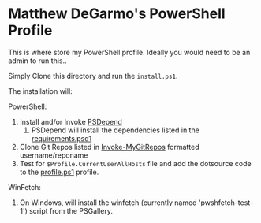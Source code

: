 # Matthew DeGarmo's PowerShell Profile
This is where store my PowerShell profile.
Ideally you would need to be an admin to run this..

Simply Clone this directory and run the `install.ps1`.

The installation will:

PowerShell:
1. Install and/or Invoke [PSDepend](https://github.com/RamblingCookieMonster/PSDepend)
   1. PSDepend will install the dependencies listed in the [requirements.psd1](./.config/PowerShell/requirements.psd1)
2. Clone Git Repos listed in [Invoke-MyGitRepos](./.config/PowerShell/Install-MyGitRepos.ps1) formatted username/reponame
3. Test for `$Profile.CurrentUserAllHosts` file and add the dotsource code to the [profile.ps1](./.config/PowerShell/profile.ps1) profile.

WinFetch:
1. On Windows, will install the winfetch (currently named 'pwshfetch-test-1') script from the PSGallery.
